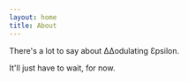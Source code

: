 ```yaml
---
layout: home
title: About
---
```


There's a lot to say about ΔΔodulating Ɛpsilon. 

It'll just have to wait, for now.